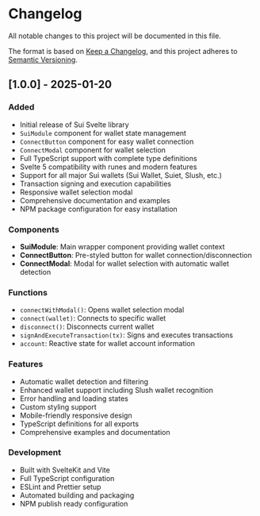 # Changelog

All notable changes to this project will be documented in this file.

The format is based on [Keep a Changelog](https://keepachangelog.com/en/1.0.0/),
and this project adheres to [Semantic Versioning](https://semver.org/spec/v2.0.0.html).

## [1.0.0] - 2025-01-20

### Added
- Initial release of Sui Svelte library
- `SuiModule` component for wallet state management
- `ConnectButton` component for easy wallet connection
- `ConnectModal` component for wallet selection
- Full TypeScript support with complete type definitions
- Svelte 5 compatibility with runes and modern features
- Support for all major Sui wallets (Sui Wallet, Suiet, Slush, etc.)
- Transaction signing and execution capabilities
- Responsive wallet selection modal
- Comprehensive documentation and examples
- NPM package configuration for easy installation

### Components
- **SuiModule**: Main wrapper component providing wallet context
- **ConnectButton**: Pre-styled button for wallet connection/disconnection  
- **ConnectModal**: Modal for wallet selection with automatic wallet detection

### Functions
- `connectWithModal()`: Opens wallet selection modal
- `connect(wallet)`: Connects to specific wallet
- `disconnect()`: Disconnects current wallet
- `signAndExecuteTransaction(tx)`: Signs and executes transactions
- `account`: Reactive state for wallet account information

### Features
- Automatic wallet detection and filtering
- Enhanced wallet support including Slush wallet recognition
- Error handling and loading states
- Custom styling support
- Mobile-friendly responsive design
- TypeScript definitions for all exports
- Comprehensive examples and documentation

### Development
- Built with SvelteKit and Vite
- Full TypeScript configuration
- ESLint and Prettier setup
- Automated building and packaging
- NPM publish ready configuration